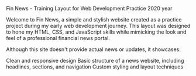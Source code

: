 Fin News - Training Layout for Web Development Practice 2020 year

Welcome to Fin News, a simple and stylish website created as a practice project during my early web development journey. This layout was designed to hone my HTML, CSS, and JavaScript skills while mimicking the look and feel of a professional financial news portal.

Although this site doesn't provide actual news or updates, it showcases:

Clean and responsive design
Basic structure of a news website, including headlines, sections, and navigation
Custom styling and layout techniques
